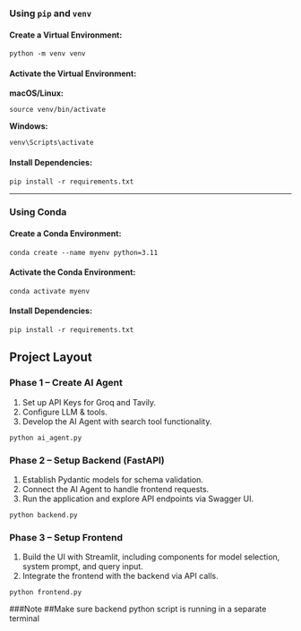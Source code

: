 ### Using `pip` and `venv`
#### Create a Virtual Environment:
```
python -m venv venv
```

#### Activate the Virtual Environment:
**macOS/Linux:**
```
source venv/bin/activate
```

**Windows:**
```
venv\Scripts\activate
```

#### Install Dependencies:
```
pip install -r requirements.txt
```

---

### Using Conda
#### Create a Conda Environment:
```
conda create --name myenv python=3.11
```

#### Activate the Conda Environment:
```
conda activate myenv
```

#### Install Dependencies:
```
pip install -r requirements.txt
```
## Project Layout

### Phase 1 – Create AI Agent
1. Set up API Keys for Groq and Tavily.
2. Configure LLM & tools.
3. Develop the AI Agent with search tool functionality.
```
python ai_agent.py
```
### Phase 2 – Setup Backend (FastAPI)
1. Establish Pydantic models for schema validation.
2. Connect the AI Agent to handle frontend requests.
3. Run the application and explore API endpoints via Swagger UI.
```
python backend.py
```
### Phase 3 – Setup Frontend
1. Build the UI with Streamlit, including components for model selection, system prompt, and query input.
2. Integrate the frontend with the backend via API calls.
```
python frontend.py
```
###Note
##Make sure backend python script is running in a separate terminal
